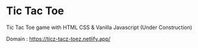 # Tic Tac Toe

Tic Tac Toe game with HTML CSS & Vanilla Javascript (Under Construction)

Domain : https://ticz-tacz-toez.netlify.app/
